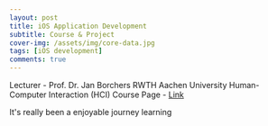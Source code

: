 ```yaml
---
layout: post
title: iOS Application Development
subtitle: Course & Project
cover-img: /assets/img/core-data.jpg
tags: [iOS development]
comments: true
---
```


Lecturer - Prof. Dr. Jan Borchers  RWTH Aachen University Human-Computer Interaction (HCI)
Course Page - [Link](https://hci.rwth-aachen.de/ios-22)

It's really been a enjoyable journey learning 